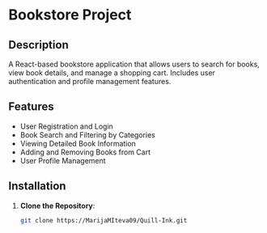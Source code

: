 # Bookstore Project

## Description
A React-based bookstore application that allows users to search for books, view book details, and manage a shopping cart. Includes user authentication and profile management features.

## Features
- User Registration and Login
- Book Search and Filtering by Categories
- Viewing Detailed Book Information
- Adding and Removing Books from Cart
- User Profile Management

## Installation

1. **Clone the Repository**:
   ```bash
   git clone https://MarijaMIteva09/Quill-Ink.git
